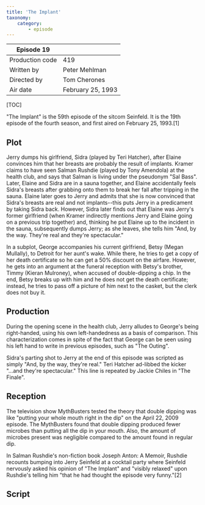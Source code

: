 ```yaml
---
title: 'The Implant'
taxonomy:
    category:
        - episode
---
```


| Episode 19 | |
|-----------------|--------------------------------|
| Production code | 419                            |
| Written by      | Peter Mehlman |
| Directed by     | Tom Cherones                   |
| Air date        | February 25, 1993                   |

[TOC]

"The Implant" is the 59th episode of the sitcom Seinfeld. It is the 19th episode of the fourth season, and first aired on February 25, 1993.[1]

## Plot

Jerry dumps his girlfriend, Sidra (played by Teri Hatcher), after Elaine convinces him that her breasts are probably the result of implants. Kramer claims to have seen Salman Rushdie (played by Tony Amendola) at the health club, and says that Salman is living under the pseudonym "Sal Bass". Later, Elaine and Sidra are in a sauna together, and Elaine accidentally feels Sidra's breasts after grabbing onto them to break her fall after tripping in the sauna. Elaine later goes to Jerry and admits that she is now convinced that Sidra's breasts are real and not implants--this puts Jerry in a predicament by taking Sidra back. However, Sidra later finds out that Elaine was Jerry's former girlfriend (when Kramer indirectly mentions Jerry and Elaine going on a previous trip together) and, thinking he put Elaine up to the incident in the sauna, subsequently dumps Jerry; as she leaves, she tells him "And, by the way. They're real and they're spectacular."

In a subplot, George accompanies his current girlfriend, Betsy (Megan Mullally), to Detroit for her aunt's wake. While there, he tries to get a copy of her death certificate so he can get a 50% discount on the airfare. However, he gets into an argument at the funeral reception with Betsy's brother, Timmy (Kieran Mulroney), when accused of double-dipping a chip. In the end, Betsy breaks up with him and he does not get the death certificate; instead, he tries to pass off a picture of him next to the casket, but the clerk does not buy it.

## Production

During the opening scene in the health club, Jerry alludes to George's being right-handed, using his own left-handedness as a basis of comparison. This characterization comes in spite of the fact that George can be seen using his left hand to write in previous episodes, such as "The Outing".

Sidra's parting shot to Jerry at the end of this episode was scripted as simply "And, by the way, they're real." Teri Hatcher ad-libbed the kicker "...and they're spectacular." This line is repeated by Jackie Chiles in "The Finale".

## Reception

The television show MythBusters tested the theory that double dipping was like "putting your whole mouth right in the dip" on the April 22, 2009 episode. The MythBusters found that double dipping produced fewer microbes than putting all the dip in your mouth. Also, the amount of microbes present was negligible compared to the amount found in regular dip.

In Salman Rushdie's non-fiction book Joseph Anton: A Memoir, Rushdie recounts bumping into Jerry Seinfeld at a cocktail party where Seinfeld nervously asked his opinion of "The Implant" and "visibly relaxed" upon Rushdie's telling him "that he had thought the episode very funny."[2]

## Script

